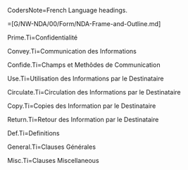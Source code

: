 
CodersNote=French Language headings.

=[G/NW-NDA/00/Form/NDA-Frame-and-Outline.md]


Prime.Ti=Confidentialité

Convey.Ti=Communication des Informations

Confide.Ti=Champs et Methôdes de Communication

Use.Ti=Utilisation des Informations par le Destinataire

Circulate.Ti=Circulation des Informations par le Destinataire

Copy.Ti=Copies des Information par le Destinataire

Return.Ti=Retour des Information par le Destinataire

Def.Ti=Definitions

General.Ti=Clauses Générales

Misc.Ti=Clauses Miscellaneous
 